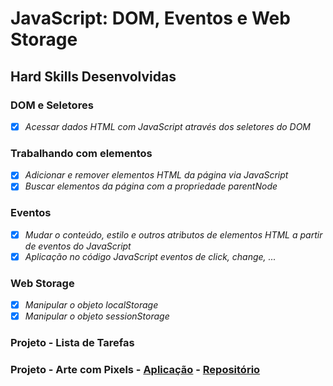 # JavaScript: DOM, Eventos e Web Storage

## Hard Skills Desenvolvidas

### DOM e Seletores

- [X] _Acessar dados HTML com JavaScript através dos seletores do DOM_

### Trabalhando com elementos

- [X] _Adicionar e remover elementos HTML da página via JavaScript_
- [X] _Buscar elementos da página com a propriedade parentNode_

### Eventos

- [X] _Mudar o conteúdo, estilo e outros atributos de elementos HTML a partir de eventos do JavaScript_
- [X] _Aplicação no código JavaScript eventos de click, change, ..._

### Web Storage

- [X] _Manipular o objeto localStorage_
- [X] _Manipular o objeto sessionStorage_

### Projeto - Lista de Tarefas
### Projeto - Arte com Pixels - [Aplicação](https://vitorbss12.github.io/PixelArtTool-HTML-CSS-JavaScript/) - [Repositório](https://github.com/vitorbss12/PixelArtTool-HTML-CSS-JavaScript)

